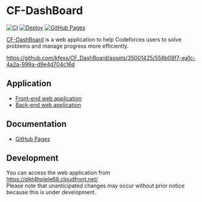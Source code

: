 # CF-DashBoard

[![CI](https://github.com/kfess/CF_DashBoard/actions/workflows/ci.yaml/badge.svg)](https://github.com/kfess/CF_DashBoard/actions/workflows/ci.yaml) [![Deploy](https://github.com/kfess/CF_DashBoard/actions/workflows/deploy.yaml/badge.svg)](https://github.com/kfess/CF_DashBoard/actions/workflows/deploy.yaml) [![GitHub Pages](https://github.com/kfess/CF_DashBoard/actions/workflows/gh-pages.yaml/badge.svg)](https://github.com/kfess/CF_DashBoard/actions/workflows/gh-pages.yaml)

[CF-DashBoard](https://github.com/kfess/CF_DashBoard) is a web application to help Codeforces users to solve problems and manage progress more efficiently.

https://github.com/kfess/CF_DashBoard/assets/35001425/558b08f7-ea1c-4a2a-999a-d9e4d704c16d

## Application

- [Front-end web application](https://github.com/kfess/Codeforces_Problems_frontend)
- [Back-end web application](https://github.com/kfess/Codeforces_Problems_backend)

## Documentation

- [GitHub Pages](https://kfess.github.io/CF_DashBoard/)

## Development

You can access the web application from https://djkt4hplele68.cloudfront.net/  
Please note that unanticipated changes may occur without prior notice because this is under development.
